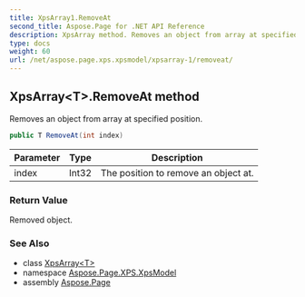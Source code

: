 ```yaml
---
title: XpsArray1.RemoveAt
second_title: Aspose.Page for .NET API Reference
description: XpsArray method. Removes an object from array at specified position
type: docs
weight: 60
url: /net/aspose.page.xps.xpsmodel/xpsarray-1/removeat/
---
```

## XpsArray&lt;T&gt;.RemoveAt method

Removes an object from array at specified position.

```csharp
public T RemoveAt(int index)
```

| Parameter | Type | Description |
| --- | --- | --- |
| index | Int32 | The position to remove an object at. |

### Return Value

Removed object.

### See Also

* class [XpsArray&lt;T&gt;](../)
* namespace [Aspose.Page.XPS.XpsModel](../../xpsarray-1/)
* assembly [Aspose.Page](../../../)



